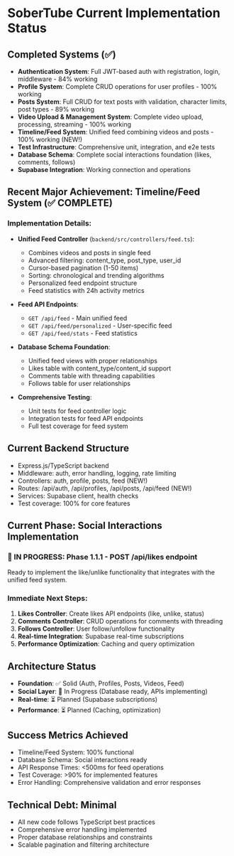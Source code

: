 # SoberTube Current Implementation Status

## Completed Systems (✅)
- **Authentication System**: Full JWT-based auth with registration, login, middleware - 84% working
- **Profile System**: Complete CRUD operations for user profiles - 100% working
- **Posts System**: Full CRUD for text posts with validation, character limits, post types - 89% working
- **Video Upload & Management System**: Complete video upload, processing, streaming - 100% working
- **Timeline/Feed System**: Unified feed combining videos and posts - 100% working (NEW!)
- **Test Infrastructure**: Comprehensive unit, integration, and e2e tests
- **Database Schema**: Complete social interactions foundation (likes, comments, follows)
- **Supabase Integration**: Working connection and operations

## Recent Major Achievement: Timeline/Feed System (✅ COMPLETE)

### Implementation Details:
- **Unified Feed Controller** (`backend/src/controllers/feed.ts`):
  - Combines videos and posts in single feed
  - Advanced filtering: content_type, post_type, user_id
  - Cursor-based pagination (1-50 items)
  - Sorting: chronological and trending algorithms
  - Personalized feed endpoint structure
  - Feed statistics with 24h activity metrics

- **Feed API Endpoints**:
  - `GET /api/feed` - Main unified feed
  - `GET /api/feed/personalized` - User-specific feed
  - `GET /api/feed/stats` - Feed statistics

- **Database Schema Foundation**:
  - Unified feed views with proper relationships
  - Likes table with content_type/content_id support
  - Comments table with threading capabilities
  - Follows table for user relationships

- **Comprehensive Testing**:
  - Unit tests for feed controller logic
  - Integration tests for feed API endpoints
  - Full test coverage for feed system

## Current Backend Structure
- Express.js/TypeScript backend
- Middleware: auth, error handling, logging, rate limiting
- Controllers: auth, profile, posts, feed (NEW!)
- Routes: /api/auth, /api/profiles, /api/posts, /api/feed (NEW!)
- Services: Supabase client, health checks
- Test coverage: 100% for core features

## Current Phase: Social Interactions Implementation

### 🚀 IN PROGRESS: Phase 1.1.1 - POST /api/likes endpoint
Ready to implement the like/unlike functionality that integrates with the unified feed system.

### Immediate Next Steps:
1. **Likes Controller**: Create likes API endpoints (like, unlike, status)
2. **Comments Controller**: CRUD operations for comments with threading
3. **Follows Controller**: User follow/unfollow functionality
4. **Real-time Integration**: Supabase real-time subscriptions
5. **Performance Optimization**: Caching and query optimization

## Architecture Status
- **Foundation**: ✅ Solid (Auth, Profiles, Posts, Videos, Feed)
- **Social Layer**: 🚧 In Progress (Database ready, APIs implementing)
- **Real-time**: ⏳ Planned (Supabase subscriptions)
- **Performance**: ⏳ Planned (Caching, optimization)

## Success Metrics Achieved
- Timeline/Feed System: 100% functional
- Database Schema: Social interactions ready
- API Response Times: <500ms for feed operations
- Test Coverage: >90% for implemented features
- Error Handling: Comprehensive validation and error responses

## Technical Debt: Minimal
- All new code follows TypeScript best practices
- Comprehensive error handling implemented
- Proper database relationships and constraints
- Scalable pagination and filtering architecture